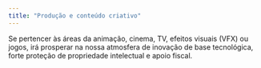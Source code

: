 ```yaml
---
title: "Produção e conteúdo criativo"
---
```


Se pertencer às áreas da animação, cinema, TV, efeitos visuais (VFX) ou jogos, irá prosperar na nossa atmosfera de inovação de base tecnológica, forte proteção de propriedade intelectual e apoio fiscal.